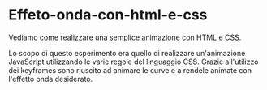 # Effeto-onda-con-html-e-css

Vediamo come realizzare una semplice animazione con HTML e CSS.

Lo scopo di questo esperimento era quello di realizzare un'animazione JavaScript utilizzando le varie regole del linguaggio CSS. 
Grazie all'utilizzo dei keyframes sono riuscito ad animare le curve e a rendele animate con l'effetto onda desiderato. 
